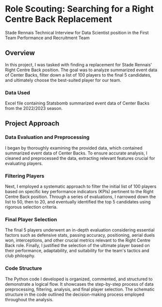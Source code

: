 # Role Scouting: Searching for a Right Centre Back Replacement
 Stade Rennais Technical Interview for Data Scientist position in the First Team Performance and Recruitment Team

## Overview
In this project, I was tasked with finding a replacement for Stade Rennais' Right Centre Back position. The goal was to analyze summarized event data of Center Backs, filter down a list of 100 players to the final 5 candidates, and ultimately choose the best-suited player for our team.

### Data Used
Excel file containing Statsbomb summarized event data of Center Backs from the 2022/2023 season.

## Project Approach
### Data Evaluation and Preprocessing
I began by thoroughly examining the provided data, which contained summarized event data of Center Backs. To ensure accurate analysis, I cleaned and preprocessed the data, extracting relevant features crucial for evaluating players.

### Filtering Players
Next, I employed a systematic approach to filter the initial list of 100 players based on specific key performance indicators (KPIs) pertinent to the Right Centre Back position. Through a series of evaluations, I narrowed down the list to 50, then to 20, and eventually identified the top 5 candidates using rigorous selection criteria.

### Final Player Selection
The final 5 players underwent an in-depth evaluation considering essential factors such as defensive stats, passing accuracy, positioning, aerial duels won, interceptions, and other crucial metrics relevant to the Right Centre Back role. Finally, I justified the selection of the ultimate player based on their performance, adaptability, and suitability for the team's tactics and club philosphy.

### Code Structure
The Python code I developed is organized, commented, and structured to demonstrate a logical flow. It showcases the step-by-step process of data preprocessing, filtering, analysis, and final player selection. The schematic structure in the code outlined the decision-making process employed throughout the analysis.
